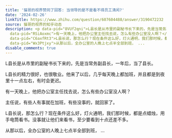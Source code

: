 ```yaml
---
title: '猫哥的视界赞同了回答: 当领导的是不是看不得员工清闲?'
date: '2024-02-26'
linkTitle: https://www.zhihu.com/question/607604488/answer/3190472232
source: 猫哥的视界的知乎动态
description: <p data-pid="8VUf2qni">L县长是从市里的副秘书长下来的，先是当常务副县长，一年后，当了县长。</p><p data-pid="m6n-E7O6">L县长的精力很好，也很敬业。他来了以后，几乎每天晚上都加班，并且都是到夜里十一点左右，有时会更迟。</p><p
  data-pid="RSiAoxmc">有一天晚上，他把办公室主任找去说，怎么有些办公室没人啊？</p><p data-pid="OxocVVLh">主任说，有些人有事就在加班，有些没事的，就回家了。</p><p
  data-pid="C6axfRt3">L县长说，那怎么行？现在条件这么好，灯火通明，我们那时候，都是点蜡烛，用手电筒看书。没事就让他们来看书，至少要看到十点还差不多。</p><p
  data-pid="Wx3Ptjxy">从那以后，全办公室的人晚上七点半全部到班， ...
disable_comments: true
---
```

<p data-pid="8VUf2qni">L县长是从市里的副秘书长下来的，先是当常务副县长，一年后，当了县长。</p><p data-pid="m6n-E7O6">L县长的精力很好，也很敬业。他来了以后，几乎每天晚上都加班，并且都是到夜里十一点左右，有时会更迟。</p><p data-pid="RSiAoxmc">有一天晚上，他把办公室主任找去说，怎么有些办公室没人啊？</p><p data-pid="OxocVVLh">主任说，有些人有事就在加班，有些没事的，就回家了。</p><p data-pid="C6axfRt3">L县长说，那怎么行？现在条件这么好，灯火通明，我们那时候，都是点蜡烛，用手电筒看书。没事就让他们来看书，至少要看到十点还差不多。</p><p data-pid="Wx3Ptjxy">从那以后，全办公室的人晚上七点半全部到班， ...